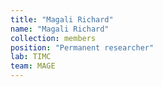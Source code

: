 ```yaml
---
title: "Magali Richard"
name: "Magali Richard"
collection: members
position: "Permanent researcher"
lab: TIMC
team: MAGE
---
```




